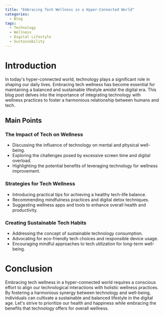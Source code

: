 ```yaml
---
title: "Embracing Tech Wellness in a Hyper-Connected World"
categories:
  - Blog
tags:
  - Technology
  - Wellness
  - Digital Lifestyle
  - Sustainability
---
```


# Introduction
In today's hyper-connected world, technology plays a significant role in shaping our daily lives. Embracing tech wellness has become essential for maintaining a balanced and sustainable lifestyle amidst the digital era. This blog post delves into the importance of integrating technology with wellness practices to foster a harmonious relationship between humans and tech.

## Main Points
### The Impact of Tech on Wellness
- Discussing the influence of technology on mental and physical well-being.
- Exploring the challenges posed by excessive screen time and digital overload.
- Highlighting the potential benefits of leveraging technology for wellness improvement.

### Strategies for Tech Wellness
- Introducing practical tips for achieving a healthy tech-life balance.
- Recommending mindfulness practices and digital detox techniques.
- Suggesting wellness apps and tools to enhance overall health and productivity.

### Creating Sustainable Tech Habits
- Addressing the concept of sustainable technology consumption.
- Advocating for eco-friendly tech choices and responsible device usage.
- Encouraging mindful approaches to tech utilization for long-term well-being.

# Conclusion
Embracing tech wellness in a hyper-connected world requires a conscious effort to align our technological interactions with holistic wellness practices. By fostering a harmonious synergy between technology and well-being, individuals can cultivate a sustainable and balanced lifestyle in the digital age. Let's strive to prioritize our health and happiness while embracing the benefits that technology offers for overall wellness.
